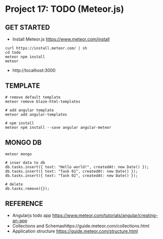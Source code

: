 # Project 17: TODO (Meteor.js)

## GET STARTED
- Install Meteor.js https://www.meteor.com/install
```
curl https://install.meteor.com/ | sh
cd todo
meteor npm install
meteor
```
- http://localhost:3000

## TEMPLATE
```
# remove default template
meteor remove blaze-html-templates

# add angular template
meteor add angular-templates

# npm install
meteor npm install --save angular angular-meteor
```

## MONGO DB
```
meteor mongo

# inser data to db
db.tasks.insert({ text: "Hello world!", createdAt: new Date() });
db.tasks.insert({ text: "Task 01", createdAt: new Date() });
db.tasks.insert({ text: "Task 02", createdAt: new Date() });

# delete
db.tasks.remove({});
```

## REFERENCE
- Angularjs todo app https://www.meteor.com/tutorials/angular/creating-an-app
- Collections and Schemashttps://guide.meteor.com/collections.html
- Application structure https://guide.meteor.com/structure.html
